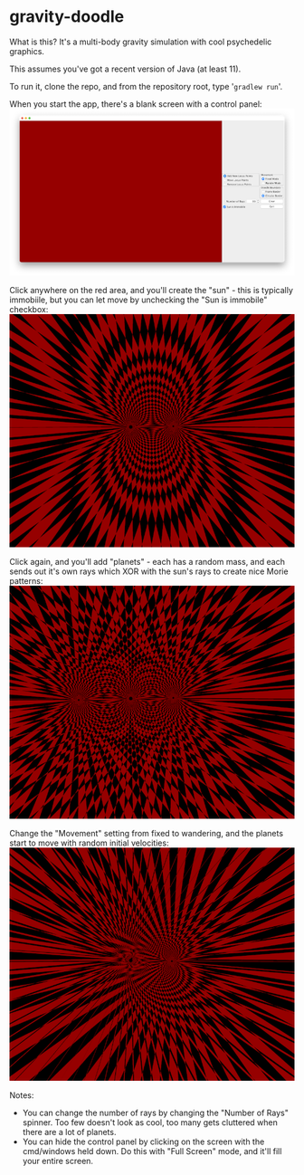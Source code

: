 # gravity-doodle
What is this?  It's a multi-body gravity simulation with cool psychedelic graphics.

This assumes you've got a recent version of Java (at least 11).

To run it, clone the repo, and from the repository root, type '`gradlew run`'.

When you start the app, there's a blank screen with a control panel:
![images/Screenshot_0.png](images/Screenshot_0.png)

Click anywhere on the red area, and you'll create the "sun" - this is typically immobiile, but you can let move by
unchecking the "Sun is immobile" checkbox:
![images/Screenshot_1.png](images/Screenshot_1.png)

Click again, and you'll add "planets" - each has a random mass, and each sends out it's own rays which XOR with the sun's rays to create nice Morie patterns:
![images/Screenshot_2.png](images/Screenshot_2.png)

Change the "Movement" setting from fixed to wandering, and the planets start to move with random initial velocities:
![images/Screenshot_3.png](images/Screenshot_3.png)

Notes:
- You can change the number of rays by changing the "Number of Rays" spinner.  Too few doesn't look as cool, too many gets cluttered 
when there are a lot of planets.
- You can hide the control panel by clicking on the screen with the cmd/windows held down.  Do this with "Full Screen" mode, and it'll fill your entire screen.
